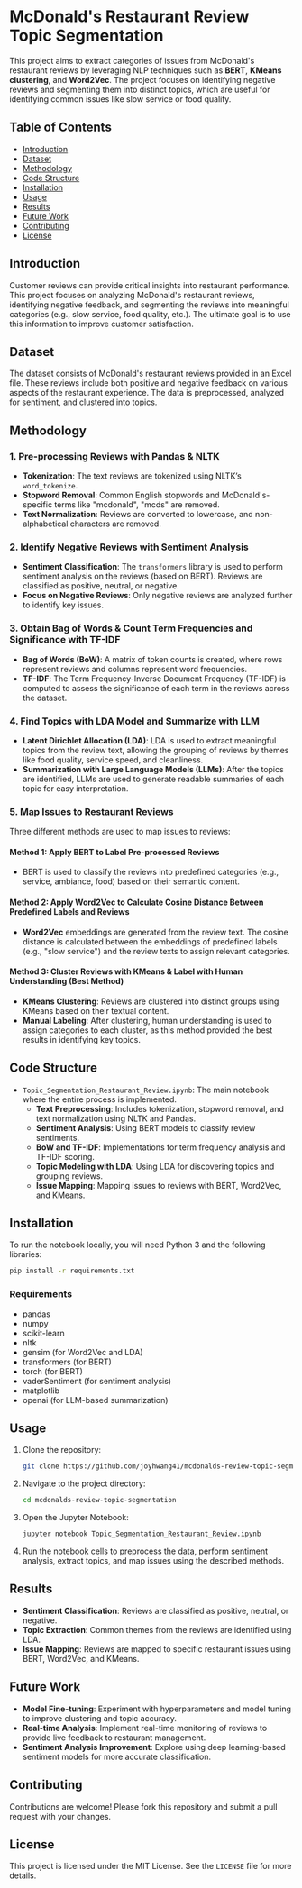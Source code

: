 
# McDonald's Restaurant Review Topic Segmentation

This project aims to extract categories of issues from McDonald's restaurant reviews by leveraging NLP techniques such as **BERT**, **KMeans clustering**, and **Word2Vec**. The project focuses on identifying negative reviews and segmenting them into distinct topics, which are useful for identifying common issues like slow service or food quality.

## Table of Contents
- [Introduction](#introduction)
- [Dataset](#dataset)
- [Methodology](#methodology)
- [Code Structure](#code-structure)
- [Installation](#installation)
- [Usage](#usage)
- [Results](#results)
- [Future Work](#future-work)
- [Contributing](#contributing)
- [License](#license)

## Introduction
Customer reviews can provide critical insights into restaurant performance. This project focuses on analyzing McDonald's restaurant reviews, identifying negative feedback, and segmenting the reviews into meaningful categories (e.g., slow service, food quality, etc.). The ultimate goal is to use this information to improve customer satisfaction.

## Dataset
The dataset consists of McDonald's restaurant reviews provided in an Excel file. These reviews include both positive and negative feedback on various aspects of the restaurant experience. The data is preprocessed, analyzed for sentiment, and clustered into topics.

## Methodology

### 1. Pre-processing Reviews with Pandas & NLTK
- **Tokenization**: The text reviews are tokenized using NLTK’s `word_tokenize`.
- **Stopword Removal**: Common English stopwords and McDonald's-specific terms like "mcdonald", "mcds" are removed.
- **Text Normalization**: Reviews are converted to lowercase, and non-alphabetical characters are removed.

### 2. Identify Negative Reviews with Sentiment Analysis
- **Sentiment Classification**: The `transformers` library is used to perform sentiment analysis on the reviews (based on BERT). Reviews are classified as positive, neutral, or negative.
- **Focus on Negative Reviews**: Only negative reviews are analyzed further to identify key issues.

### 3. Obtain Bag of Words & Count Term Frequencies and Significance with TF-IDF
- **Bag of Words (BoW)**: A matrix of token counts is created, where rows represent reviews and columns represent word frequencies.
- **TF-IDF**: The Term Frequency-Inverse Document Frequency (TF-IDF) is computed to assess the significance of each term in the reviews across the dataset.

### 4. Find Topics with LDA Model and Summarize with LLM
- **Latent Dirichlet Allocation (LDA)**: LDA is used to extract meaningful topics from the review text, allowing the grouping of reviews by themes like food quality, service speed, and cleanliness.
- **Summarization with Large Language Models (LLMs)**: After the topics are identified, LLMs are used to generate readable summaries of each topic for easy interpretation.

### 5. Map Issues to Restaurant Reviews
Three different methods are used to map issues to reviews:

#### Method 1: Apply BERT to Label Pre-processed Reviews
- BERT is used to classify the reviews into predefined categories (e.g., service, ambiance, food) based on their semantic content.

#### Method 2: Apply Word2Vec to Calculate Cosine Distance Between Predefined Labels and Reviews
- **Word2Vec** embeddings are generated from the review text. The cosine distance is calculated between the embeddings of predefined labels (e.g., "slow service") and the review texts to assign relevant categories.

#### Method 3: Cluster Reviews with KMeans & Label with Human Understanding (Best Method)
- **KMeans Clustering**: Reviews are clustered into distinct groups using KMeans based on their textual content.
- **Manual Labeling**: After clustering, human understanding is used to assign categories to each cluster, as this method provided the best results in identifying key topics.

## Code Structure
- `Topic_Segmentation_Restaurant_Review.ipynb`: The main notebook where the entire process is implemented.
  - **Text Preprocessing**: Includes tokenization, stopword removal, and text normalization using NLTK and Pandas.
  - **Sentiment Analysis**: Using BERT models to classify review sentiments.
  - **BoW and TF-IDF**: Implementations for term frequency analysis and TF-IDF scoring.
  - **Topic Modeling with LDA**: Using LDA for discovering topics and grouping reviews.
  - **Issue Mapping**: Mapping issues to reviews with BERT, Word2Vec, and KMeans.

## Installation
To run the notebook locally, you will need Python 3 and the following libraries:

```bash
pip install -r requirements.txt
```

### Requirements
- pandas
- numpy
- scikit-learn
- nltk
- gensim (for Word2Vec and LDA)
- transformers (for BERT)
- torch (for BERT)
- vaderSentiment (for sentiment analysis)
- matplotlib
- openai (for LLM-based summarization)

## Usage
1. Clone the repository:
   ```bash
   git clone https://github.com/joyhwang41/mcdonalds-review-topic-segmentation.git
   ```
2. Navigate to the project directory:
   ```bash
   cd mcdonalds-review-topic-segmentation
   ```
3. Open the Jupyter Notebook:
   ```bash
   jupyter notebook Topic_Segmentation_Restaurant_Review.ipynb
   ```
4. Run the notebook cells to preprocess the data, perform sentiment analysis, extract topics, and map issues using the described methods.

## Results
- **Sentiment Classification**: Reviews are classified as positive, neutral, or negative.
- **Topic Extraction**: Common themes from the reviews are identified using LDA.
- **Issue Mapping**: Reviews are mapped to specific restaurant issues using BERT, Word2Vec, and KMeans.

## Future Work
- **Model Fine-tuning**: Experiment with hyperparameters and model tuning to improve clustering and topic accuracy.
- **Real-time Analysis**: Implement real-time monitoring of reviews to provide live feedback to restaurant management.
- **Sentiment Analysis Improvement**: Explore using deep learning-based sentiment models for more accurate classification.

## Contributing
Contributions are welcome! Please fork this repository and submit a pull request with your changes.

## License
This project is licensed under the MIT License. See the `LICENSE` file for more details.

